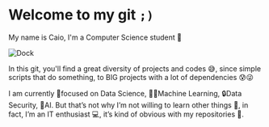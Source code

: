 # Welcome to my git `;)`
My name is Caio, I'm a Computer Science student 👾

![Dock](https://i.ibb.co/tHRt8CL/Dock-2.png)

In this git, you'll find a great diversity of projects and codes 😅, since simple scripts that do something, to BIG projects with a lot of dependencies 😰😜

I am currently 🧐focused on Data Science, 👨‍💻Machine Learning, 🔒Data Security, 🤖AI. But that’s not why I’m not willing to learn other things 🧑, in fact, I’m an IT enthusiast 💻, it’s kind of obvious with my repositories 🧩.
